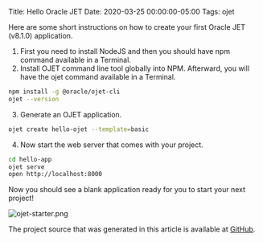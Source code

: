 Title: Hello Oracle JET
Date: 2020-03-25 00:00:00-05:00
Tags: ojet



Here are some short instructions on how to create your first Oracle JET (v8.1.0) application.

1. First you need to install NodeJS and then you should have npm command available in a Terminal.
2. Install OJET command line tool globally into NPM. Afterward, you will have the ojet command available in a Terminal.

```bash
npm install -g @oracle/ojet-cli
ojet --version
```

3. Generate an OJET application.

```bash
ojet create hello-ojet --template=basic
```

4. Now start the web server that comes with your project.

```bash
cd hello-app
ojet serve
open http://localhost:8000
```

Now you should see a blank application ready for you to start your next project!

![ojet-starter.png](/images/posts/2020/ojet-starter.png)

The project source that was generated in this article is available at [GitHub](https://github.com/zemian/hello-ojet/tree/demo-basic-template).

